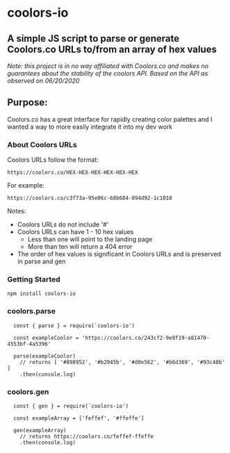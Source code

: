 # coolors-io

## A simple JS script to parse or generate Coolors.co URLs to/from an array of hex values

_Note: this project is in no way affiliated with Coolors.co and makes no guarantees about the stability of the coolors API. Based on the API as observed on 06/20/2020_

## Purpose:

Coolors.co has a great interface for rapidly creating color palettes and I wanted a way to more easily integrate it into my dev work

### About Coolors URLs

Coolors URLs follow the format:

```
https://coolors.co/HEX-HEX-HEX-HEX-HEX-HEX
```

For example:

```
https://coolors.co/c3f73a-95e06c-68b684-094d92-1c1018
```

Notes:

- Coolors URLs do not include '#'
- Coolors URLs can have 1 - 10 hex values
  - Less than one will point to the landing page
  - More than ten will return a 404 error
- The order of hex values is significant in Coolors URLs and is preserved in parse and gen

### Getting Started

`npm install coolors-io`

### coolors.parse

```
  const { parse } = require(`coolors-io')

  const exampleCoolor = 'https://coolors.co/243cf2-9e8f19-a81470-4553bf-4a5396'

  parse(exampleCoolor)
    // returns [ '#898952', '#b2945b', '#d0e562', '#b6d369', '#93c48b' ]
    .then(console.log)
```

### coolors.gen

```
  const { gen } = require(`coolors-io')

  const exampleArray = ['feffef', '#ffeffe']

  gen(exampleArray)
    // returns https://coolors.co/feffef-ffeffe
    .then(console.log)
```

